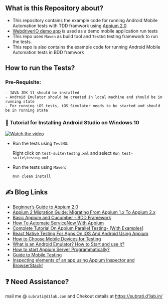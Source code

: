 
## What is this Repository about?

- This repository contains the example code for running Android Mobile Automation tests with TDD framwork
  using [Appium 2.0](https://appium.io/docs/en/2.0/intro/)
- [WebdriverIO demo app](https://github.com/webdriverio/native-demo-app/releases) is used as a demo mobile application
  run tests
- This repo uses `Maven` as build tool and `TestNG` testing framework to run the tests.
- This repo is also contains the example code for running Android Mobile Automation tests in BDD framwork


## How to run the Tests?

### Pre-Requisite:

    - JAVA JDK 11 should be installed
    - Android Emulator should be created in local machine and should be in running state
    - For running iOS tests, iOS Simulator needs to be started and should be in running state 

### :movie_camera: Tutorial for Installing Android Studio on Windows 10
[![Watch the video](https://img.youtube.com/vi/CMrfuCR6W94/hqdefault.jpg)](https://youtu.be/CMrfuCR6W94)

- Run the tests using `TestNG`:

  Right click on `test-suite\testng.xml` and select `Run test-suite\testng.xml`

- Run the tests using `Maven`:

  `mvn clean install`

## :writing_hand: Blog Links

- [Beginner’s Guide to Appium 2.0](https://medium.com/@iamfaisalkhatri/beginners-guide-to-appium-2-0-d8118b31837c)
- [Appium 2 Migration Guide: Migrating From Appium 1.x To Appium 2.x](https://medium.com/@iamfaisalkhatri/appium-2-migration-guide-migrating-from-appium-1-x-to-appium-2-x-f1721b31197)
- [Basic Appium and Cucumber - BDD Framework](https://medium.com/ralali-engineering/basic-appium-and-cucumber-bdd-framework-3eabef9ec033)
- [How To Automate ServiceNow With Appium](https://medium.com/@iamfaisalkhatri/how-to-automate-servicenow-with-appium-8cc4aee3ed44)
- [Complete Tutorial On Appium Parallel Testing- [With Examples]](https://www.lambdatest.com/blog/appium-parallel-testing/)
- [React Native Testing For Apps On iOS And Android Using Appium](https://www.lambdatest.com/blog/test-react-native-apps-on-ios-and-android/)
- [How to Choose Mobile Devices for Testing](https://medium.com/@iamfaisalkhatri/how-to-choose-mobile-devices-for-testing-pcloudy-blog-96179529d0f3)
- [What is an Android Emulator? How to Start and use it?](https://medium.com/@iamfaisalkhatri/what-is-an-android-emulator-how-to-start-and-use-it-66fdcf52be7e)
- [How to start Appium Server Programmatically?](https://medium.com/@iamfaisalkhatri/how-to-start-appium-server-programmatically-ec07292ab59)
- [Guide to Mobile Testing](https://medium.com/@iamfaisalkhatri/guide-to-mobile-testing-d0dd2d9b59f1)
- [Inspecting elements of an app using Appium Inspector and BrowserStack!](https://medium.com/@iamfaisalkhatri/inspecting-elements-of-an-app-using-appium-inspector-and-browserstack-32c095a5333c)

## :question: Need Assistance?

mail me @ `subrati@d1lab.com` and Chekout details at https://subrati.d1lab.in/

